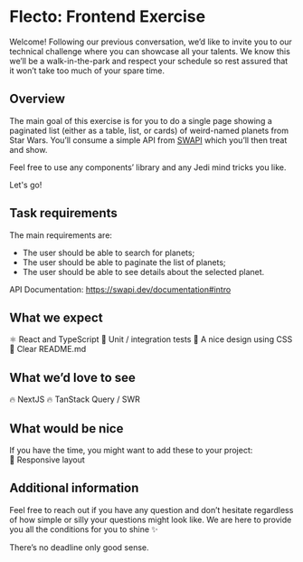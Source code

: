 # Flecto: Frontend Exercise

Welcome!
Following our previous conversation, we’d like to invite you to our technical challenge where you can showcase all your talents. We know this we’ll be a walk-in-the-park and respect your schedule so rest assured that it won’t take too much of your spare time.

## **Overview**

The main goal of this exercise is for you to do a single page showing a paginated list (either as a table, list, or cards) of weird-named planets from Star Wars. You’ll consume a simple API from [SWAPI](https://swapi.dev/documentation#intro) which you’ll then treat and show.

Feel free to use any components’ library and any Jedi mind tricks you like.

Let's go!

## **Task requirements**
The main requirements are:
- The user should be able to search for planets;
- The user should be able to paginate the list of planets;
- The user should be able to see details about the selected planet.

API Documentation: https://swapi.dev/documentation#intro

## **What we expect**
⚛️ React and TypeScript
🐞 Unit / integration tests
💅 A nice design using CSS
📄 Clear README.md

## What w**e’d love to see**
🔥 NextJS
🔥 TanStack Query / SWR

## What would be nice
If you have the time, you might want to add these to your project:
🎨 Responsive layout

## **Additional information**
Feel free to reach out if you have any question and don’t hesitate regardless of how simple or silly your questions might look like. We are here to provide you all the conditions for you to shine ✨

There’s no deadline only good sense.